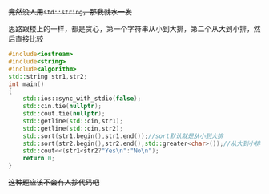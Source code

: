~~竟然没人用`std::string`，那我就水一发~~

思路跟楼上的一样，都是贪心，第一个字符串从小到大排，第二个从大到小排，然后直接比较

```cpp
#include<iostream>
#include<string>
#include<algorithm>
std::string str1,str2;
int main()
{
	std::ios::sync_with_stdio(false);
	std::cin.tie(nullptr);
	std::cout.tie(nullptr);
	std::getline(std::cin,str1);
	std::getline(std::cin,str2);
	std::sort(str1.begin(),str1.end());//sort默认就是从小到大排
	std::sort(str2.begin(),str2.end(),std::greater<char>());//从大到小排
	std::cout<<(str1<str2?"Yes\n":"No\n");
	return 0;
}
```


~~这种题应该不会有人抄代码吧~~